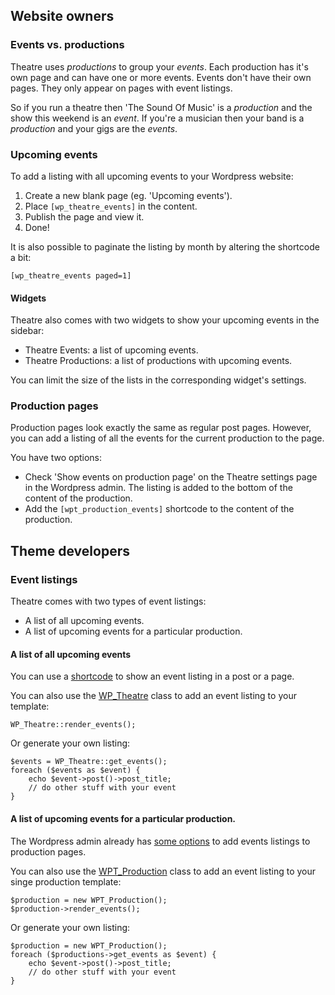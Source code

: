 ## Website owners

### Events vs. productions

Theatre uses _productions_ to group your _events_. 
Each production has it's own page and can have one or more events. 
Events don't have their own pages. They only appear on pages with event listings.

So if you run a theatre then 'The Sound Of Music' is a _production_ and the show this weekend is an _event_.
If you're a musician then your band is a _production_ and your gigs are the _events_.

### Upcoming events

To add a listing with all upcoming events to your Wordpress website:

1. Create a new blank page (eg. 'Upcoming events').
1. Place `[wp_theatre_events]` in the content.
1. Publish the page and view it.
1. Done!

It is also possible to paginate the listing by month by altering the shortcode a bit:

    [wp_theatre_events paged=1]

#### Widgets

Theatre also comes with two widgets to show your upcoming events in the sidebar:

* Theatre Events: a list of upcoming events. 
* Theatre Productions: a list of productions with upcoming events. 

You can limit the size of the lists in the corresponding widget's settings.

### Production pages

Production pages look exactly the same as regular post pages. However, you can add a listing of all the events for the current production to the page. 

You have two options:

* Check 'Show events on production page' on the Theatre settings page in the Wordpress admin. The listing is added to the bottom of the content of the production.
* Add the `[wpt_production_events]` shortcode to the content of the production.

## Theme developers

### Event listings

Theatre comes with two types of event listings:

* A list of all upcoming events.
* A list of upcoming events for a particular production.

#### A list of all upcoming events

You can use a [shortcode](Wordpress-users) to show an event listing in a post or a page.

You can also use the [WP_Theatre](theatre.php) class to add an event listing to your template:

    WP_Theatre::render_events();

Or generate your own listing:

    $events = WP_Theatre::get_events();
    foreach ($events as $event) {
        echo $event->post()->post_title;
        // do other stuff with your event        
    }

#### A list of upcoming events for a particular production.

The Wordpress admin already has [some options](Wordpress-users#wiki-production-pages) to add events listings to production pages.

You can also use the [WPT_Production](functions/wpt_production.php) class to add an event listing to your singe production template:

    $production = new WPT_Production();
    $production->render_events();

Or generate your own listing:

    $production = new WPT_Production();
    foreach ($productions->get_events as $event) {
        echo $event->post()->post_title;
        // do other stuff with your event
    }


